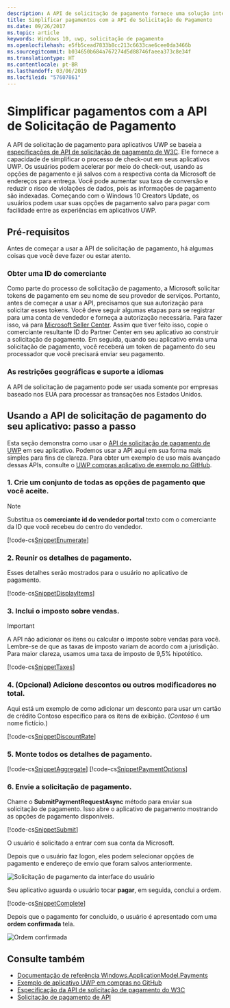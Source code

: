```yaml
---
description: A API de solicitação de pagamento fornece uma solução integrada para aplicativos UWP ignorar o processo de exigir que o usuário inserir informações de pagamento e selecione os métodos de envio.
title: Simplificar pagamentos com a API de Solicitação de Pagamento
ms.date: 09/26/2017
ms.topic: article
keywords: Windows 10, uwp, solicitação de pagamento
ms.openlocfilehash: e5fb5cead7833b8cc213c6633cae6cee0da3466b
ms.sourcegitcommit: b034650b684a767274d5d88746faeea373c8e34f
ms.translationtype: HT
ms.contentlocale: pt-BR
ms.lasthandoff: 03/06/2019
ms.locfileid: "57607861"
---
```

# <a name="simplify-payments-with-the-payment-request-api"></a>Simplificar pagamentos com a API de Solicitação de Pagamento
A API de solicitação de pagamento para aplicativos UWP se baseia a [especificações de API de solicitação de pagamento de W3C](https://w3c.github.io/browser-payment-api/). Ele fornece a capacidade de simplificar o processo de check-out em seus aplicativos UWP. Os usuários podem acelerar por meio do check-out, usando as opções de pagamento e já salvos com a respectiva conta da Microsoft de endereços para entrega. Você pode aumentar sua taxa de conversão e reduzir o risco de violações de dados, pois as informações de pagamento são indexadas. Começando com o Windows 10 Creators Update, os usuários podem usar suas opções de pagamento salvo para pagar com facilidade entre as experiências em aplicativos UWP.

## <a name="prerequisites"></a>Pré-requisitos
Antes de começar a usar a API de solicitação de pagamento, há algumas coisas que você deve fazer ou estar atento.

### <a name="getting-a-merchant-id"></a>Obter uma ID do comerciante
Como parte do processo de solicitação de pagamento, a Microsoft solicitar tokens de pagamento em seu nome de seu provedor de serviços. Portanto, antes de começar a usar a API, precisamos que sua autorização para solicitar esses tokens.  Você deve seguir algumas etapas para se registrar para uma conta de vendedor e forneça a autorização necessária. Para fazer isso, vá para [Microsoft Seller Center](https://seller.microsoft.com/en-us/dashboard/registration/seller/?accountprogram=uwp). Assim que tiver feito isso, copie o comerciante resultante ID do Partner Center em seu aplicativo ao construir a solicitação de pagamento. Em seguida, quando seu aplicativo envia uma solicitação de pagamento, você receberá um token de pagamento do seu processador que você precisará enviar seu pagamento.

### <a name="geographic-restrictions-and-language-support"></a>As restrições geográficas e suporte a idiomas
A API de solicitação de pagamento pode ser usada somente por empresas baseado nos EUA para processar as transações nos Estados Unidos.

## <a name="using-the-payment-request-api-in-your-app-step-by-step"></a>Usando a API de solicitação de pagamento do seu aplicativo: passo a passo
Esta seção demonstra como usar o [API de solicitação de pagamento de UWP](https://docs.microsoft.com/en-us/uwp/api/windows.applicationmodel.payments) em seu aplicativo. Podemos usar a API aqui em sua forma mais simples para fins de clareza. Para obter um exemplo de uso mais avançado dessas APIs, consulte o [UWP compras aplicativo de exemplo no GitHub](https://github.com/Microsoft/Windows-appsample-shopping).

### <a name="1-create-a-set-of-all-the-payment-options-that-you-accept"></a>1. Crie um conjunto de todas as opções de pagamento que você aceite.
> [!Note]
> Substitua os **comerciante id do vendedor portal** texto com o comerciante da ID que você recebeu do centro do vendedor.

[!code-cs[SnippetEnumerate](./code/PaymentsApiSample/PaymentsApiSample/MainPage.xaml.cs#SnippetEnumerate)]

### <a name="2-pull-the-payment-details-together"></a>2. Reunir os detalhes de pagamento. 

Esses detalhes serão mostrados para o usuário no aplicativo de pagamento. 

[!code-cs[SnippetDisplayItems](./code/PaymentsApiSample/PaymentsApiSample/MainPage.xaml.cs#SnippetDisplayItems)]

### <a name="3-include-the-sales-tax"></a>3. Inclui o imposto sobre vendas. 

> [!Important]
> A API não adicionar os itens ou calcular o imposto sobre vendas para você. Lembre-se de que as taxas de imposto variam de acordo com a jurisdição. Para maior clareza, usamos uma taxa de imposto de 9,5% hipotético.

[!code-cs[SnippetTaxes](./code/PaymentsApiSample/PaymentsApiSample/MainPage.xaml.cs#SnippetTaxes)]

### <a name="4-optional--add-discounts-or-other-modifiers-to-the-total"></a>4. (Opcional)  Adicione descontos ou outros modificadores no total. 

Aqui está um exemplo de como adicionar um desconto para usar um cartão de crédito Contoso específico para os itens de exibição. (*Contoso* é um nome fictício.)

[!code-cs[SnippetDiscountRate](./code/PaymentsApiSample/PaymentsApiSample/MainPage.xaml.cs#SnippetDiscountRate)]

### <a name="5-assemble-all-the-payment-details"></a>5. Monte todos os detalhes de pagamento.

[!code-cs[SnippetAggregate](./code/PaymentsApiSample/PaymentsApiSample/MainPage.xaml.cs#SnippetAggregate)]
[!code-cs[SnippetPaymentOptions](./code/PaymentsApiSample/PaymentsApiSample/MainPage.xaml.cs#SnippetPaymentOptions)]

### <a name="6-submit-the-payment-request"></a>6. Envie a solicitação de pagamento. 

Chame o **SubmitPaymentRequestAsync** método para enviar sua solicitação de pagamento. Isso abre o aplicativo de pagamento mostrando as opções de pagamento disponíveis.

[!code-cs[SnippetSubmit](./code/PaymentsApiSample/PaymentsApiSample/MainPage.xaml.cs#SnippetSubmit)]

O usuário é solicitado a entrar com sua conta da Microsoft.

Depois que o usuário faz logon, eles podem selecionar opções de pagamento e endereço de envio que foram salvos anteriormente.

![Solicitação de pagamento da interface do usuário](./images/33.png "solicitação de pagamento da interface do usuário")

Seu aplicativo aguarda o usuário tocar **pagar**, em seguida, conclui a ordem.

[!code-cs[SnippetComplete](./code/PaymentsApiSample/PaymentsApiSample/MainPage.xaml.cs#SnippetComplete)]

Depois que o pagamento for concluído, o usuário é apresentado com uma **ordem confirmada** tela.

![Ordem confirmada](./images/44.png "ordem confirmada ")

## <a name="see-also"></a>Consulte também
- [Documentação de referência Windows.ApplicationModel.Payments](https://docs.microsoft.com/en-us/uwp/api/windows.applicationmodel.payments)
- [Exemplo de aplicativo UWP em compras no GitHub](https://github.com/Microsoft/Windows-appsample-shopping)
- [Especificação da API de solicitação de pagamento do W3C](https://www.w3.org/TR/payment-request/)
- [Solicitação de pagamento de API ](https://docs.microsoft.com/en-us/microsoft-edge/dev-guide/device/payment-request-api)

